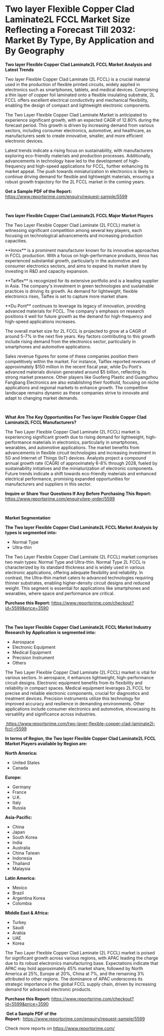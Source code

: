 <p><h1>Two layer Flexible Copper Clad Laminate2L FCCL Market Size Reflecting a Forecast Till 2032: Market By Type, By Application and By Geography</h1></p><p><strong>Two layer Flexible Copper Clad Laminate2L FCCL Market Analysis and Latest Trends</strong></p>
<p><p>Two layer Flexible Copper Clad Laminate (2L FCCL) is a crucial material used in the production of flexible printed circuits, widely applied in electronics such as smartphones, tablets, and medical devices. Comprising a thin layer of copper foil laminated onto a flexible insulating substrate, 2L FCCL offers excellent electrical conductivity and mechanical flexibility, enabling the design of compact and lightweight electronic components.</p><p>The Two Layer Flexible Copper Clad Laminate Market is anticipated to experience significant growth, with an expected CAGR of 12.80% during the forecast period. This growth is driven by increasing demand from various sectors, including consumer electronics, automotive, and healthcare, as manufacturers seek to create innovative, smaller, and more efficient electronic devices. </p><p>Latest trends indicate a rising focus on sustainability, with manufacturers exploring eco-friendly materials and production processes. Additionally, advancements in technology have led to the development of high-frequency and high-speed applications for FCCL, further enhancing its market appeal. The push towards miniaturization in electronics is likely to continue driving demand for flexible and lightweight materials, ensuring a robust growth trajectory for the 2L FCCL market in the coming years.</p></p>
<p><strong>Get a Sample PDF of the Report:&nbsp;</strong> <a href="https://www.reportprime.com/enquiry/request-sample/5599?utm_campaign=2719&utm_medium=2&utm_source=Github&utm_content=ia&utm_term=19032025&utm_id=two-layer-flexible-copper-clad-laminate2l-fccl">https://www.reportprime.com/enquiry/request-sample/5599</a></p>
<p>&nbsp;</p>
<p><strong>Two layer Flexible Copper Clad Laminate2L FCCL Major Market Players</strong></p>
<p><p>The Two Layer Flexible Copper Clad Laminate (2L FCCL) market is witnessing significant competition among several key players, each focusing on technological advancements and increasing production capacities. </p><p>**Innox** is a prominent manufacturer known for its innovative approaches in FCCL production. With a focus on high-performance products, Innox has experienced substantial growth, particularly in the automotive and consumer electronics sectors, and aims to expand its market share by investing in R&D and capacity expansion.</p><p>**Taiflex** is recognized for its extensive portfolio and is a leading supplier in Asia. The company's investment in green technologies and sustainable practices is driving its growth. As demand for lightweight, flexible electronics rises, Taiflex is set to capture more market share.</p><p>**Du Pont** continues to leverage its legacy of innovation, providing advanced materials for FCCL. The company's emphasis on research positions it well for future growth as the demand for high-frequency and high-speed applications increases.</p><p>The overall market size for 2L FCCL is projected to grow at a CAGR of around 5-7% in the next five years. Key factors contributing to this growth include rising demand from the electronics sector, particularly in smartphones and automotive applications.</p><p>Sales revenue figures for some of these companies position them competitively within the market. For instance, Taiflex reported revenues of approximately $150 million in the recent fiscal year, while Du Pont's advanced materials division generated around $5 billion, reflecting its strong market presence. Other players like Guofeng Plastic and Guangzhou Fangbang Electronics are also establishing their foothold, focusing on niche applications and regional markets to enhance growth. The competitive landscape remains dynamic as these companies strive to innovate and adapt to changing market demands.</p></p>
<p>&nbsp;</p>
<p><strong>What Are The Key Opportunities For Two layer Flexible Copper Clad Laminate2L FCCL Manufacturers?</strong></p>
<p><p>The Two Layer Flexible Copper Clad Laminate (2L FCCL) market is experiencing significant growth due to rising demand for lightweight, high-performance materials in electronics, particularly in smartphones, wearables, and automotive applications. The market benefits from advancements in flexible circuit technologies and increasing investment in 5G and Internet of Things (IoT) devices. Analysts project a compound annual growth rate (CAGR) of approximately 6-8% through 2028, fueled by sustainability initiatives and the miniaturization of electronic components. Future trends indicate a shift towards eco-friendly materials and enhanced electrical performance, promising expanded opportunities for manufacturers and suppliers in this sector.</p></p>
<p><strong>Inquire or Share Your Questions If Any Before Purchasing This Report:</strong> <a href="https://www.reportprime.com/enquiry/pre-order/5599?utm_campaign=2719&utm_medium=2&utm_source=Github&utm_content=ia&utm_term=19032025&utm_id=two-layer-flexible-copper-clad-laminate2l-fccl">https://www.reportprime.com/enquiry/pre-order/5599</a></p>
<p>&nbsp;</p>
<p><strong>Market Segmentation</strong></p>
<p><strong>The Two layer Flexible Copper Clad Laminate2L FCCL Market Analysis by types is segmented into:</strong></p>
<p><ul><li>Normal Type</li><li>Ultra-thin</li></ul></p>
<p><p>The Two Layer Flexible Copper Clad Laminate (2L FCCL) market comprises two main types: Normal Type and Ultra-thin. Normal Type 2L FCCL is characterized by its standard thickness and is widely used in various electronic applications, offering adequate flexibility and reliability. In contrast, the Ultra-thin market caters to advanced technologies requiring thinner substrates, enabling higher-density circuit designs and reduced weight. This segment is essential for applications like smartphones and wearables, where space and performance are critical.</p></p>
<p><strong>Purchase this Report:&nbsp;</strong><a href="https://www.reportprime.com/checkout?id=5599&price=3590&utm_campaign=2719&utm_medium=2&utm_source=Github&utm_content=ia&utm_term=19032025&utm_id=two-layer-flexible-copper-clad-laminate2l-fccl">https://www.reportprime.com/checkout?id=5599&price=3590</a></p>
<p>&nbsp;</p>
<p><strong>The Two layer Flexible Copper Clad Laminate2L FCCL Market Industry Research by Application is segmented into:</strong></p>
<p><ul><li>Aerospace</li><li>Electronic Equipment</li><li>Medical Equipment</li><li>Precision Instrument</li><li>Others</li></ul></p>
<p><p>The Two Layer Flexible Copper Clad Laminate (2L FCCL) market is vital for various sectors. In aerospace, it enhances lightweight, high-performance circuit designs. Electronic equipment benefits from its flexibility and reliability in compact spaces. Medical equipment leverages 2L FCCL for precise and reliable electronic components, crucial for diagnostics and treatment devices. Precision instruments utilize this technology for improved accuracy and resilience in demanding environments. Other applications include consumer electronics and automotive, showcasing its versatility and significance across industries.</p></p>
<p><a href="https://www.reportprime.com/two-layer-flexible-copper-clad-laminate2l-fccl-r5599?utm_campaign=2719&utm_medium=2&utm_source=Github&utm_content=ia&utm_term=19032025&utm_id=two-layer-flexible-copper-clad-laminate2l-fccl">&nbsp;https://www.reportprime.com/two-layer-flexible-copper-clad-laminate2l-fccl-r5599</a></p>
<p><strong>In terms of Region, the Two layer Flexible Copper Clad Laminate2L FCCL Market Players available by Region are:</strong></p>
<p>
    <p> <strong> North America: </strong>
        <ul>
            <li>United States</li>
            <li>Canada</li>
        </ul>
        </p> 
    <p> <strong> Europe: </strong>
        <ul>
            <li>Germany</li>
            <li>France</li>
            <li>U.K.</li>
            <li>Italy</li>
            <li>Russia</li>
        </ul>
        </p> 
    <p> <strong> Asia-Pacific: </strong>
        <ul>
            <li>China</li>
            <li>Japan</li>
            <li>South Korea</li>
            <li>India</li>
            <li>Australia</li>
            <li>China Taiwan</li>
            <li>Indonesia</li>
            <li>Thailand</li>
            <li>Malaysia</li>
        </ul>
        </p> 
    <p> <strong> Latin America: </strong>
        <ul>
            <li>Mexico</li>
            <li>Brazil</li>
            <li>Argentina Korea</li>
            <li>Colombia</li>
        </ul>
        </p> 
    <p> <strong> Middle East & Africa: </strong>
        <ul>
            <li>Turkey</li>
            <li>Saudi</li>
            <li>Arabia</li>
            <li>UAE</li>
            <li>Korea</li>
        </ul>
    </p>
    </p>
<p><p>The Two Layer Flexible Copper Clad Laminate (2L FCCL) market is poised for significant growth across various regions, with APAC leading the charge due to its robust electronics manufacturing base. Expectations indicate that APAC may hold approximately 45% market share, followed by North America at 25%, Europe at 20%, China at 7%, and the remaining 3% attributed to other regions. The dominance of APAC underscores its strategic importance in the global FCCL supply chain, driven by increasing demand for advanced electronic products.</p></p>
<p><strong>Purchase this Report: </strong><a href="https://www.reportprime.com/checkout?id=5599&price=3590&utm_campaign=2719&utm_medium=2&utm_source=Github&utm_content=ia&utm_term=19032025&utm_id=two-layer-flexible-copper-clad-laminate2l-fccl">https://www.reportprime.com/checkout?id=5599&price=3590</a></p>
<p>&nbsp;<strong>Get a Sample PDF of the Report:&nbsp;&nbsp;</strong><a href="https://www.reportprime.com/enquiry/request-sample/5599?utm_campaign=2719&utm_medium=2&utm_source=Github&utm_content=ia&utm_term=19032025&utm_id=two-layer-flexible-copper-clad-laminate2l-fccl">https://www.reportprime.com/enquiry/request-sample/5599</a></p>
<p><strong></strong></p>
<p>Check more reports on <a href="https://www.reportprime.com/?utm_campaign=2719&utm_medium=2&utm_source=Github&utm_content=ia&utm_term=19032025&utm_id=two-layer-flexible-copper-clad-laminate2l-fccl">https://www.reportprime.com/</a></p>